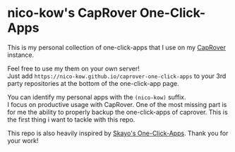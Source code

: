 # nico-kow's CapRover One-Click-Apps

This is my personal collection of one-click-apps that I use on my [CapRover](https://caprover.com/) instance.  

Feel free to use my them on your own server!  
Just add `https://nico-kow.github.io/caprover-one-click-apps` to your 3rd party repositories at the bottom of the one-click-app page.

You can identify my personal apps with the `(nico-kow)` suffix.  
I focus on productive usage with CapRover. One of the most missing part is for me the ability to properly backup the one-click-apps of caprover. This is the first thing i want to tackle with this repo. 

This repo is also heavily inspired by [Skayo's One-Click-Apps](https://github.com/Skayo/CapRover-One-Click-Apps). Thank you for your work!
